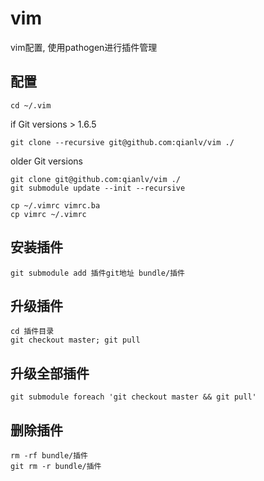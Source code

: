 # vim
vim配置, 使用pathogen进行插件管理

## 配置

    cd ~/.vim  
  
if Git versions > 1.6.5  

    git clone --recursive git@github.com:qianlv/vim ./  

older Git versions  

    git clone git@github.com:qianlv/vim ./  
    git submodule update --init --recursive  
  
    cp ~/.vimrc vimrc.ba  
    cp vimrc ~/.vimrc  

## 安装插件

    git submodule add 插件git地址 bundle/插件  

## 升级插件

    cd 插件目录
    git checkout master; git pull  

## 升级全部插件

    git submodule foreach 'git checkout master && git pull'  

## 删除插件

    rm -rf bundle/插件  
    git rm -r bundle/插件  


